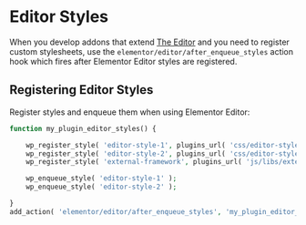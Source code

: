# Editor Styles

When you develop addons that extend [The Editor](/editor/) and you need to register custom stylesheets, use the `elementor/editor/after_enqueue_styles` action hook which fires after Elementor Editor styles are registered.

## Registering Editor Styles

Register styles and enqueue them when using Elementor Editor:

```php
function my_plugin_editor_styles() {

	wp_register_style( 'editor-style-1', plugins_url( 'css/editor-style-1.css', __FILE__ ) );
	wp_register_style( 'editor-style-2', plugins_url( 'css/editor-style-2.css', __FILE__ ), [ 'external-framework' ] );
	wp_register_style( 'external-framework', plugins_url( 'js/libs/external-framework.css', __FILE__ ) );

	wp_enqueue_style( 'editor-style-1' );
	wp_enqueue_style( 'editor-style-2' );

}
add_action( 'elementor/editor/after_enqueue_styles', 'my_plugin_editor_styles' );
```
